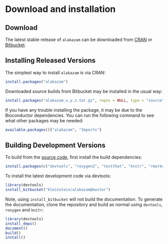 # Download and installation

Download
-------------------------------------------------------------------------------

The latest stable release of `alakazam` can be downloaded from 
<a href="http://cran.rstudio.com/web/packages/alakazam" target="_blank">CRAN</a>
or <a href="https://bitbucket.org/kleinstein/alakazam/downloads" target="_blank">Bitbucket</a>.

Installing Released Versions
-------------------------------------------------------------------------------

The simplest way to install `alakazam` is via CRAN:

```R
install.packages("alakazam")
```

Downloaded source builds from Bitbucket may be installed in the usual way:

```R
install.packages("alakazam_x.y.z.tar.gz", repos = NULL, type = "source")
```

If you have any trouble installing the package, it may be due to the Bioconductor 
dependencies. You can run the following command to see what other packages may be needed:

```R
available.packages()["alakazam", "Imports"]
```

Building Development Versions
-------------------------------------------------------------------------------

To build from the [source code](http://bitbucket.org/kleinstein/alakazam),
first install the build dependencies:

```R
install.packages(c("devtools", "roxygen2", "testthat", "knitr", "rmarkdown", "Rcpp"))
```

To install the latest development code via devtools:

```R
library(devtools)
install_bitbucket("kleinstein/alakazam@master")
```

Note, using `install_bitbucket` will not build the documentation. To generate the 
documentation, clone the repository and build as normal using `devtools`, 
`roxygen` and `knitr`:

```R
library(devtools)
install_deps()
document()
build()
install()
```
